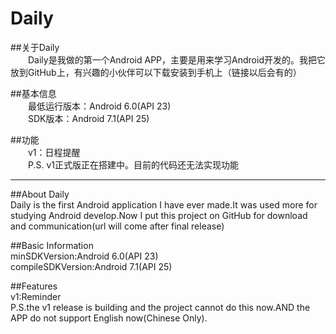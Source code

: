 Daily
====
##关于Daily<br>
&emsp;&emsp;Daily是我做的第一个Android APP，主要是用来学习Android开发的。我把它放到GitHub上，有兴趣的小伙伴可以下载安装到手机上（链接以后会有的）

##基本信息<br>
&emsp;&emsp;最低运行版本：Android 6.0(API 23)<br>
&emsp;&emsp;SDK版本：Android 7.1(API 25)

##功能<br>
&emsp;&emsp;v1：日程提醒<br>
&emsp;&emsp;P.S. v1正式版正在搭建中。目前的代码还无法实现功能

---------

##About Daily<br>
  Daily is the first Android application I have ever made.It was used more for studying Android develop.Now I put this project on GitHub for download and communication(url will come after final release)

##Basic Information<br>
  minSDKVersion:Android 6.0(API 23)<br>
  compileSDKVersion:Android 7.1(API 25)

##Features<br>
  v1:Reminder<br>
  P.S.the v1 release is building and the project cannot do this now.AND the APP do not support English now(Chinese Only).
